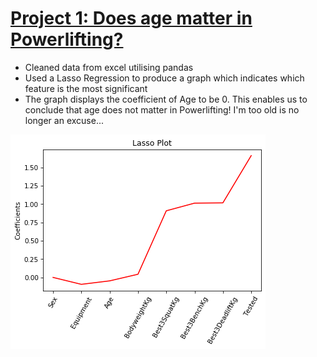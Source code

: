 

# [Project 1: Does age matter in Powerlifting?](https://github.com/Rommanahad/Powerlifting_)
* Cleaned data from excel utilising pandas
* Used a Lasso Regression to produce a graph which indicates which feature is the most significant
* The graph displays the coefficient of Age to be 0. This enables us to conclude that age does not matter in Powerlifting! I'm too old is no longer an excuse...

![](/Images/final_graph.png)
